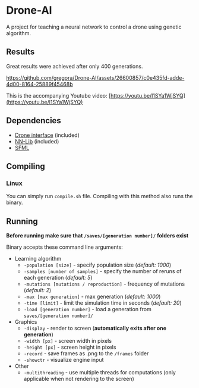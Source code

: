 # Drone-AI

A project for teaching a neural network to control a drone using genetic algorithm.

## Results
Great results were achieved after only 400 generations.

https://github.com/gregora/Drone-AI/assets/26600857/c0e435fd-adde-4d00-8164-25889f45468b

This is the accompanying Youtube video: [https://youtu.be/l1SYa1WjSYQ](https://youtu.be/l1SYa1WjSYQ)

## Dependencies
* [Drone interface](https://github.com/gregora/Drone) (included)
* [NN-Lib](https://github.com/gregora/NN-Lib) (included)
* [SFML](https://www.sfml-dev.org/)

## Compiling

### Linux
You can simply run `compile.sh` file. Compiling with this method also runs the binary.

## Running
**Before running make sure that `/saves/[generation number]/` folders exist**

Binary accepts these command line arguments:

* Learning algorithm
	* `-population [size]` - specify population size (*default: 1000*)  
	* `-samples [number of samples]` - specify the number of reruns of each generation (*default: 5*)
	* `-mutations [mutations / reproduction]` - frequency of mutations (*default: 2*)
	* `-max [max generation]` - max generation (*default: 1000*)
	* `-time [limit]` - limit the simulation time in seconds (*default: 20*)
	* `-load [generation number]` - load a generation from `saves/[generation number]/`
* Graphics  
	* `-display` - render to screen (**automatically exits after one generation**)
	* `-width [px]` - screen width in pixels
	* `-height [px]` - screen height in pixels
	* `-record` - save frames as .png to the `/frames` folder
	* `-showctr` - visualize engine input
* Other
	* `-multithreading` - use multiple threads for computations (only applicable when not rendering to the screen)
